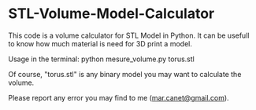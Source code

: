 STL-Volume-Model-Calculator
===========================

This code is a volume calculator for STL Model in Python.
It can be usefull to know how much material is need for 3D print a model. 

Usage in the terminal: 
  python mesure_volume.py torus.stl

Of course, "torus.stl" is any binary model you may want to calculate the volume.

Please report any error you may find to me (mar.canet@gmail.com).




